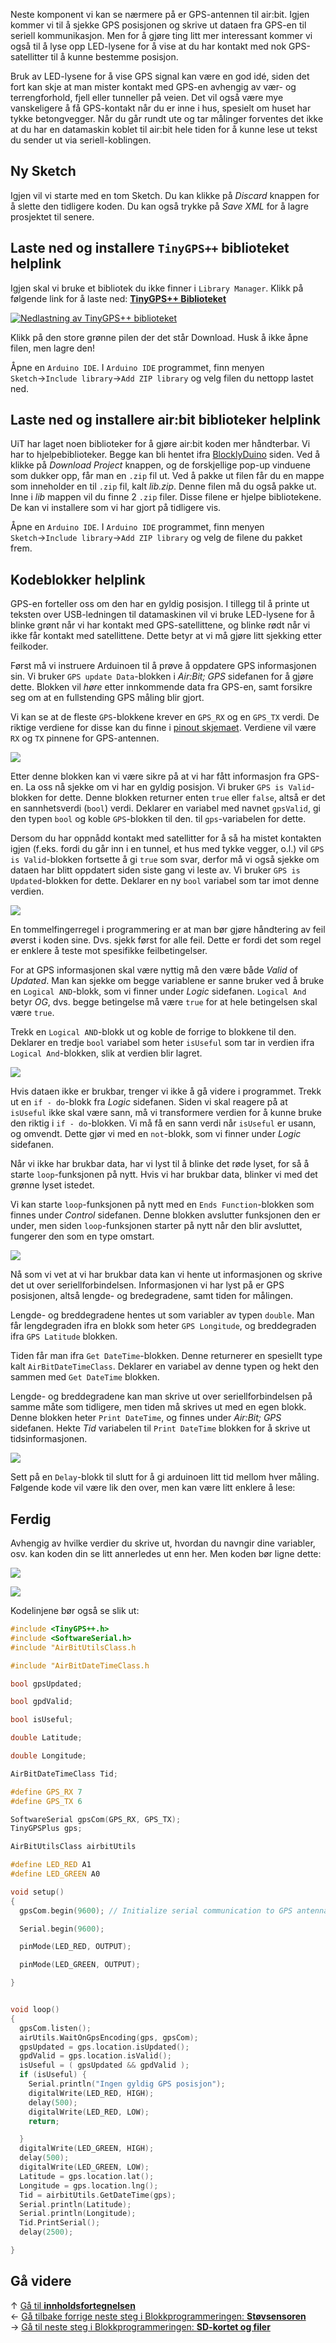 Neste komponent vi kan se nærmere på er GPS-antennen til air:bit. Igjen kommer vi til å sjekke GPS posisjonen og skrive ut dataen fra GPS-en til seriell kommunikasjon. Men for å gjøre ting litt mer interessant kommer vi også til å lyse opp LED-lysene for å vise at du har kontakt med nok GPS-satellitter til å kunne bestemme posisjon.

Bruk av LED-lysene for å vise GPS signal kan være en god idé, siden det fort kan skje at man mister kontakt med GPS-en avhengig av vær- og terrengforhold, fjell eller tunneller på veien. Det vil også være mye vanskeligere å få GPS-kontakt når du er inne i hus, spesielt om huset har tykke betongvegger. Når du går rundt ute og tar målinger forventes det ikke at du har en datamaskin koblet til air:bit hele tiden for å kunne lese ut tekst du sender ut via seriell-koblingen.

## Ny Sketch

Igjen vil vi starte med en tom Sketch. Du kan klikke på _Discard_ knappen for å slette den tidligere koden. Du kan også trykke på _Save XML_ for å lagre prosjektet til senere.

## Laste ned og installere `TinyGPS++` biblioteket helplink

Igjen skal vi bruke et bibliotek du ikke finner i `Library Manager`. Klikk på følgende link for å laste ned: **[TinyGPS++ Biblioteket][tiny-gpp-dl-link]**

[![Nedlastning av TinyGPS++ biblioteket](TinyGPSPlusPlus-library-download.png)][tiny-gpp-dl-link]

Klikk på den store grønne pilen der det står Download. Husk å ikke åpne filen, men lagre den!

Åpne en `Arduino IDE`. I `Arduino IDE` programmet, finn menyen `Sketch`&rarr;`Include library`&rarr;`Add ZIP library` og velg filen du nettopp lastet ned.

## Laste ned og installere air:bit biblioteker helplink

UiT har laget noen biblioteker for å gjøre air:bit koden mer håndterbar. Vi har to hjelpebiblioteker. Begge kan bli hentet ifra [BlocklyDuino](http://http://airbit.uit.no:8080) siden. Ved å klikke på _Download Project_ knappen, og de forskjellige pop-up vinduene som dukker opp, får man en `.zip` fil ut. Ved å pakke ut filen får du en mappe som inneholder en til `.zip` fil, kalt _lib.zip_. Denne filen må du også pakke ut. Inne i _lib_ mappen vil du finne 2 `.zip` filer. Disse filene er hjelpe bibliotekene. De kan vi installere som vi har gjort på tidligere vis.

Åpne en `Arduino IDE`. I `Arduino IDE` programmet, finn menyen `Sketch`&rarr;`Include library`&rarr;`Add ZIP library` og velg de filene du pakket frem.

## Kodeblokker helplink

GPS-en forteller oss om den har en gyldig posisjon. I tillegg til å printe ut teksten over USB-ledningen til datamaskinen vil vi bruke LED-lysene for å blinke grønt når vi har kontakt med GPS-satellittene, og blinke rødt når vi ikke får kontakt med satellittene. Dette betyr at vi må gjøre litt sjekking etter feilkoder.

Først må vi instruere Arduinoen til å prøve å oppdatere GPS informasjonen sin. Vi bruker `GPS update Data`-blokken i _Air:Bit; GPS_ sidefanen for å gjøre dette. Blokken vil *høre* etter innkommende data fra GPS-en, samt forsikre seg om at en fullstending GPS måling blir gjort.

Vi kan se at de fleste `GPS`-blokkene krever en `GPS_RX` og en `GPS_TX` verdi. De riktige verdiene for disse kan du finne i [pinout skjemaet][pinout]. Verdiene vil være `RX` og `TX` pinnene for GPS-antennen.

![][skjermbilde-update-GPS-blockly]

Etter denne blokken kan vi være sikre på at vi har fått informasjon fra GPS-en. La oss nå sjekke om vi har en gyldig posisjon. Vi bruker `GPS is Valid`-blokken for dette. Denne blokken returner enten `true` eller `false`, altså er det en sannhetsverdi (`bool`) verdi. Deklarer en variabel med navnet `gpsValid`, gi den typen `bool` og koble `GPS`-blokken til den.  til `gps`-variabelen for dette. 

Dersom du har oppnådd kontakt med satellitter for å så ha mistet kontakten igjen (f.eks. fordi du går inn i en tunnel, et hus med tykke vegger, o.l.) vil `GPS is Valid`-blokken fortsette å gi `true` som svar, derfor må vi også sjekke om dataen har blitt oppdatert siden siste gang vi leste av. Vi bruker `GPS is Updated`-blokken for dette. Deklarer en ny `bool` variabel som tar imot denne verdien.

![][skjermbilde-variables-GPS-blockly]

En tommelfingerregel i programmering er at man bør gjøre håndtering av feil øverst i koden sine. Dvs. sjekk først for alle feil. Dette er fordi det som regel er enklere å teste mot spesifikke feilbetingelser. 

For at GPS informasjonen skal være nyttig må den være både _Valid_ of _Updated_. Man kan sjekke om begge variablene er sanne bruker ved å bruke en `Logical AND`-blokk, som vi finner under _Logic_ sidefanen. `Logical And` betyr *OG*, dvs. begge betingelse må være `true` for at hele betingelsen skal være `true`.

Trekk en `Logical AND`-blokk ut og koble de forrige to blokkene til den. Deklarer en tredje `bool` variabel som heter `isUseful` som tar in verdien ifra `Logical And`-blokken, slik at verdien blir lagret.

![][skjermbilde-and-GPS-blockly]

Hvis dataen ikke er brukbar, trenger vi ikke å gå videre i programmet. Trekk ut en `if - do`-blokk fra _Logic_ sidefanen. Siden vi skal reagere på at `isUseful` ikke skal være sann, må vi transformere verdien for å kunne bruke den riktig i `if - do`-blokken. Vi må få en sann verdi når `isUseful` er usann, og omvendt. Dette gjør vi med en `not`-blokk, som vi finner under _Logic_ sidefanen.

Når vi ikke har brukbar data, har vi lyst til å blinke det røde lyset, for så å starte `loop`-funksjonen på nytt. Hvis vi har brukbar data, blinker vi med det grønne lyset istedet.

Vi kan starte `loop`-funksjonen på nytt med en `Ends Function`-blokken som finnes under _Control_ sidefanen. Denne blokken avslutter funksjonen den er under, men siden `loop`-funksjonen starter på nytt når den blir avsluttet, fungerer den som en type omstart.

![][skjermbilde-check-GPS-blockly]

Nå som vi vet at vi har brukbar data kan vi hente ut informasjonen og skrive det ut over seriellforbindelsen. Informasjonen vi har lyst på er GPS posisjonen, altså lengde- og bredegradene, samt tiden for målingen.

Lengde- og breddegradene hentes ut som variabler av typen `double`. Man får lengdegraden ifra en blokk som heter `GPS Longitude`, og breddegraden ifra `GPS Latitude` blokken.

Tiden får man ifra `Get DateTime`-blokken. Denne returnerer en spesiellt type kalt `AirBitDateTimeClass`. Deklarer en variabel av denne typen og hekt den sammen med `Get DateTime` blokken. 

Lengde- og breddegradene kan man skrive ut over seriellforbindelsen på samme måte som tidligere, men tiden må skrives ut med en egen blokk. Denne blokken heter `Print DateTime`, og finnes under _Air:Bit; GPS_ sidefanen. Hekte _Tid_ variabelen til `Print DateTime` blokken for å skrive ut tidsinformasjonen.

![][skjermbilde-GPS-print-blockly]

Sett på en `Delay`-blokk til slutt for å gi arduinoen litt tid mellom hver måling.
Følgende kode vil være lik den over, men kan være litt enklere å lese:

## Ferdig

Avhengig av hvilke verdier du skrive ut, hvordan du navngir dine variabler, osv. kan koden din se litt annerledes ut enn her. Men koden bør ligne dette:

![][skjermbilde-GPS-blockly]

![][skjermbilde-GPS-print-blockly]

Kodelinjene bør også se slik ut:

```cpp
#include <TinyGPS++.h>
#include <SoftwareSerial.h>
#include "AirBitUtilsClass.h

#include "AirBitDateTimeClass.h

bool gpsUpdated;

bool gpdValid;

bool isUseful;

double Latitude;

double Longitude;

AirBitDateTimeClass Tid;

#define GPS_RX 7
#define GPS_TX 6

SoftwareSerial gpsCom(GPS_RX, GPS_TX);
TinyGPSPlus gps;

AirBitUtilsClass airbitUtils

#define LED_RED A1
#define LED_GREEN A0

void setup()
{
  gpsCom.begin(9600); // Initialize serial communication to GPS antenna

  Serial.begin(9600);

  pinMode(LED_RED, OUTPUT);

  pinMode(LED_GREEN, OUTPUT);

}


void loop()
{
  gpsCom.listen();
  airUtils.WaitOnGpsEncoding(gps, gpsCom);
  gpsUpdated = gps.location.isUpdated();
  gpdValid = gps.location.isValid();
  isUseful = ( gpsUpdated && gpdValid );
  if (isUseful) {
    Serial.println("Ingen gyldig GPS posisjon");
    digitalWrite(LED_RED, HIGH);
    delay(500);
    digitalWrite(LED_RED, LOW);
    return;

  }
  digitalWrite(LED_GREEN, HIGH);
  delay(500);
  digitalWrite(LED_GREEN, LOW);
  Latitude = gps.location.lat();
  Longitude = gps.location.lng();
  Tid = airbitUtils.GetDateTime(gps);
  Serial.println(Latitude);
  Serial.println(Longitude);
  Tid.PrintSerial();
  delay(2500);

}
```

## Gå videre

&uarr; [Gå til **innholdsfortegnelsen**][home]  
&larr; [Gå tilbake forrige neste steg i Blokkprogrammeringen: **Støvsensoren**][pm]  
&rarr; [Gå til neste steg i Blokkprogrammeringen: **SD-kortet og filer**][sd]  

[tiny-gpp-dl-link]: http://arduiniana.org/libraries/tinygpsplus/
[tiny-ggp-dl-img]: TinyGPSPlusPlus-library-download.png

[home]: airbit-Programmering
[pm]: Programmering-med-Støvsensoren-Blokkprogrammering
[sd]: Programmering-av-filer-på-SD-kortet-Blokkprogrammering

[pinout]: airbit-Pinout
[debugging-var-out-of-scope]: Feilsøking-av-programmeringsfeil#bruk-av-variabler-utenfor-scope

[skjermbilde-update-GPS-blockly]: skjermbilde-update-GPS-blockly.png
[skjermbilde-variables-GPS-blockly]: skjermbilde-variables-GPS-blockly.png
[skjermbilde-and-GPS-blockly]: skjermbilde-and-GPS-blockly.png
[skjermbilde-check-GPS-blockly]: skjermbilde-check-GPS-blockly.png
[skjermbilde-GPS-print-blockly]: skjermbilde-GPS-print-blockly.png
[skjermbilde-GPS-blockly]: skjermbilde-GPS-blockly.png
